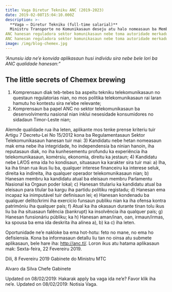 ```yaml
---
title: Vaga Diretur Tekniku ANC (2019-2023)
date: 2019-02-08T15:04:10.000Z
description: >-
  **Vaga – Diretur Tekniku (full-time salarial)**
  Ministru Transporte no Komunikasaun deseju atu halo nomeasaun ba Membru Konselhu Administrasaun Autoridade Nacional de Comunicação (ANC)— Director Tekniku ba Regulasaun nian hodi substituir membru nebe kompleta tiha ona ninian mandatu.
ANC hanesan reguladora sektor komunikasaun nebe toma autoridade merkadu konkorensia ba industri komunikasaun sira iha Timor-Leste ho responsibilidade ba servisu telekomunikasaun, radio, televisaun no Internet.Ministru Transporte no Komunikasaun deseju atu halo nomeasaun ba Membru Konselhu Administrasaun Autoridade Nacional de Comunicação (ANC)— Director Tekniku ba Regulasaun nian hodi substituir membru nebe kompleta tiha ona ninian mandatu.
ANC hanesan reguladora sektor komunikasaun nebe toma autoridade merkadu konkorensia ba industri komunikasaun sira iha Timor-Leste ho responsibilidade ba servisu telekomunikasaun, radio, televisaun no Internet..
image: /img/blog-chemex.jpg
---
```


*'Anunsiu ida ne’e konvida aplikasaun husi individu sira nebe bele lori ba ANC qualidade hanesan:"*

## The little secrets of Chemex brewing

1)    Komprensaun diak teb-tebes ba aspeitu tekniku telekomunikasaun no questaun regulatorias nian, no mos politika telekomunikasaun rai laran hamutu ho kontestu sira ne’ebe relevante;
2)    Komprensaun ba papel ANC no sektor telekomunikasaun ba desenvolvimentu nasional nian inklui nesesidade konsumidores no sidadaun Timor-Leste nian;

Alemde qualidade rua iha leten, aplikante mos tenke prense kriteriu tuir Artigu 7 Decretu-Lei No 15/2012 kona ba Regulamentasaun Sektor Telekomunikasaun hanesan tuir mai:
3)    Kandidatu nebe hetan nomeasaun mak ema nebe iha integridade, ho independensia ba ninian hanoin, iha reputasaun diak, no iha kunhesementu profundu ka experiência iha telekomunikasaun, komérsiu, ekonomia, direitu ka jestaun;
4)    Kandidatu nebe LA’OS ema ida ho kondisaun, situasaun ka karakter sira tuir mai:
a)    Iha, ka iha tinan rua ikus liu ba, qualquer interese financeiru ka interese seluk, direita ka indireita, iha qualquer operador telekomunikasaun nian;
b)    Hanesan membru ka kandidatu atual ba eleisaun membru Parlamentu Nasional ka Orgaun poder lokal;
c)    Hanesan titulariu ka kandidatu atual ba eleisaun para titular ba kargu iha partidu polítiku registadu;
d)    Hanesan ema incapaz ka inimputável tuir definisaun lei;
e)    Hanesan kondenadu ba qualquer delito/krimi iha exercício funsaun publiku nian ka iha ofensa kontra patrimóniu iha qualquer país;
f)    Atual ka iha okasaun durante tinan tolu ikus liu ba iha situasaun falência (bankrupt) ka insolvência iha qualquer país;
g)    Hanesan funsionáriu públiku; ka
h)    Hanesan aman/inan, oan, irmaun/irmas, ka spousa ba ema ida deskrita iha alínea a), b) ka c) iha leten.

Oportunidade ne’e nakloke ba ema hot-hotu: feto no mane, no ema ho defisiensia. Kona ba informasaun detallu liu tan no oinsa atu submete aplikasaun, bele hare iha: http://anc.tl/.
Loron ikus atu hatama aplikasaun mak: Sexta-feira, 22 Fevereiru 2019.

Dili, 8 Fevereiru 2019
Gabinete do Ministru MTC

Alvaro da Silva
Chefe Gabinete

Updated on 08/02/2019: Hakarak apply ba vaga ida ne’e? Favor klik iha ne’e.
Updated on 08/02/2019: Notisia Vaga.
